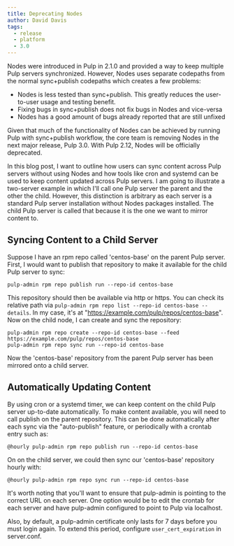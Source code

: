 ```yaml
---
title: Deprecating Nodes
author: David Davis
tags:
  - release
  - platform
  - 3.0
---
```


Nodes were introduced in Pulp in 2.1.0 and provided a way to keep multiple Pulp
servers synchronized. However, Nodes uses separate codepaths from the normal
sync+publish codepaths which creates a few problems:

* Nodes is less tested than sync+publish. This greatly reduces the user-to-user
  usage and testing benefit.
* Fixing bugs in sync+publish does not fix bugs in Nodes and vice-versa
* Nodes has a good amount of bugs already reported that are still unfixed

Given that much of the functionality of Nodes can be achieved by running Pulp
with sync+publish workflow, the core team is removing Nodes in the next major
release, Pulp 3.0. With Pulp 2.12, Nodes will be officially deprecated.

In this blog post, I want to outline how users can sync content across Pulp
servers without using Nodes and how tools like cron and systemd can be used to
keep content updated across Pulp servers. I am going to illustrate a two-server
example in which I'll call one Pulp server the parent and the other the child.
However, this distinction is arbitrary as each server is a standard Pulp server
installation without Nodes packages installed. The child Pulp server is called
that because it is the one we want to mirror content to.

Syncing Content to a Child Server
---------------------------------

Suppose I have an rpm repo called 'centos-base' on the parent Pulp server.
First, I would want to publish that repository to make it available for the
child Pulp server to sync:

    pulp-admin rpm repo publish run --repo-id centos-base

This repository should then be available via http or https. You can check its
relative path via `pulp-admin rpm repo list --repo-id centos-base --details`.
In my case, it's at "https://example.com/pulp/repos/centos-base". Now on the
child node, I can create and sync the repository:

    pulp-admin rpm repo create --repo-id centos-base --feed https://example.com/pulp/repos/centos-base
    pulp-admin rpm repo sync run --repo-id centos-base

Now the 'centos-base' repository from the parent Pulp server has been mirrored
onto a child server.


Automatically Updating Content
------------------------------

By using cron or a systemd timer, we can keep content on the child Pulp server
up-to-date automatically. To make content available, you will need to call
publish on the parent repository. This can be done automatically after each
sync via the "auto-publish" feature, or periodically with a crontab entry such
as:

    @hourly pulp-admin rpm repo publish run --repo-id centos-base

On on the child server, we could then sync our 'centos-base' repository hourly
with:

    @hourly pulp-admin rpm repo sync run --repo-id centos-base

It's worth noting that you'll want to ensure that pulp-admin is pointing to
the correct URL on each server. One option would be to edit the crontab for
each server and have pulp-admin configured to point to Pulp via localhost.

Also, by default, a pulp-admin certificate only lasts for 7 days before you
must login again. To extend this period, configure `user_cert_expiration` in
server.conf.
